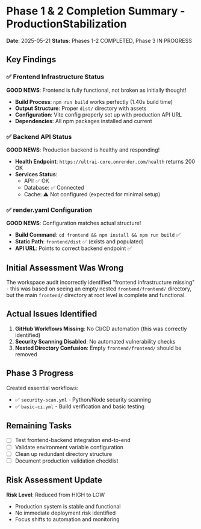 # Phase 1 & 2 Completion Summary - ProductionStabilization

**Date**: 2025-05-21
**Status**: Phases 1-2 COMPLETED, Phase 3 IN PROGRESS

## Key Findings

### ✅ Frontend Infrastructure Status
**GOOD NEWS**: Frontend is fully functional, not broken as initially thought!

- **Build Process**: `npm run build` works perfectly (1.40s build time)
- **Output Structure**: Proper `dist/` directory with assets
- **Configuration**: Vite config properly set up with production API URL
- **Dependencies**: All npm packages installed and current

### ✅ Backend API Status  
**GOOD NEWS**: Production backend is healthy and responding!

- **Health Endpoint**: `https://ultrai-core.onrender.com/health` returns 200 OK
- **Services Status**: 
  - API: ✅ OK
  - Database: ✅ Connected
  - Cache: ⚠️ Not configured (expected for minimal setup)

### ✅ render.yaml Configuration
**GOOD NEWS**: Configuration matches actual structure!

- **Build Command**: `cd frontend && npm install && npm run build` ✅
- **Static Path**: `frontend/dist` ✅ (exists and populated)  
- **API URL**: Points to correct backend endpoint ✅

## Initial Assessment Was Wrong

The workspace audit incorrectly identified "frontend infrastructure missing" - this was based on seeing an empty nested `frontend/frontend/` directory, but the main `frontend/` directory at root level is complete and functional.

## Actual Issues Identified

1. **GitHub Workflows Missing**: No CI/CD automation (this was correctly identified)
2. **Security Scanning Disabled**: No automated vulnerability checks
3. **Nested Directory Confusion**: Empty `frontend/frontend/` should be removed

## Phase 3 Progress

Created essential workflows:
- ✅ `security-scan.yml` - Python/Node security scanning  
- ✅ `basic-ci.yml` - Build verification and basic testing

## Remaining Tasks

- [ ] Test frontend-backend integration end-to-end
- [ ] Validate environment variable configuration
- [ ] Clean up redundant directory structure
- [ ] Document production validation checklist

## Risk Assessment Update

**Risk Level**: Reduced from HIGH to LOW
- Production system is stable and functional
- No immediate deployment risk identified
- Focus shifts to automation and monitoring